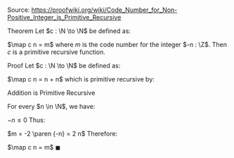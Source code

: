# 

Source: https://proofwiki.org/wiki/Code_Number_for_Non-Positive_Integer_is_Primitive_Recursive

Theorem
Let $c : \N \to \N$ be defined as:

$\map c n = m$
where $m$ is the code number for the integer $-n : \Z$.
Then $c$ is a primitive recursive function.


Proof
Let $c : \N \to \N$ be defined as:

$\map c n = n + n$
which is primitive recursive by:

Addition is Primitive Recursive

For every $n \in \N$, we have:

$-n \le 0$
Thus:

$m = -2 \paren {-n} = 2 n$
Therefore:

$\map c n = m$
$\blacksquare$





